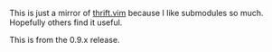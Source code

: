 This is just a mirror of
[thrift.vim](https://raw.github.com/twitter/thrift/master/contrib/thrift.vim)
because I like submodules so much. Hopefully others find it useful.

This is from the 0.9.x release.

